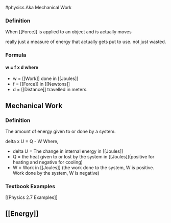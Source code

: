#physics 
Aka Mechanical Work 

### Definition
When [[Force]] is applied to an object and is actually moves

really just a measure of energy that actually gets put to use. not just wasted. 

### Formula
#### w = f x d where
- w = [[Work]] done in [[Joules]]
- f = [[Force]] in [[Newtons]]
- d = [[Distance]] travelled in meters. 



## Mechanical Work

### Definition 
The amount of energy given to or done by a system. 


delta x U = Q - W
Where, 
- delta U = The change in internal energy in [[Joules]]
- Q = the heat given to or lost by the system in [[Joules]](positive for heating and negative for cooling)
- W = Work in [[Joules]] (the work done to the system, W is positive. Work done by the system, W is negative)

### Textbook Examples
[[Physics 2.7 Examples]]





## [[Energy]]